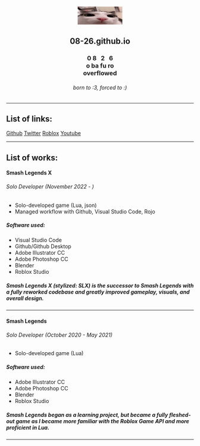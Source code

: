 [<center><img src="Images/plink.gif" width="120"/></center>](plink) 
## <center> 08-26.github.io </center>
### <center> 0&nbsp;8&nbsp;&nbsp;&nbsp;2&nbsp;&nbsp;&nbsp;6 <br> o ba fu ro <br> overflowed </center>
###### <center> born to :3, forced to :<zero-width space>)

---
## List of links:

[Github](https://github.com/08-26)
[Twitter](https://twitter.com/ovarflowed)
[Roblox](https://www.roblox.com/users/24103210/profile)
[Youtube](https://www.youtube.com/@ovarflowed)

---
## List of works:

#### Smash Legends X 
###### Solo Developer <i>(November 2022 - )</i>
- Solo-developed game (Lua, json)
- Managed workflow with Github, Visual Studio Code, Rojo

##### Software used:
- Visual Studio Code
- Github/Github Desktop
- Adobe Illustrator CC
- Adobe Photoshop CC
- Blender
- Roblox Studio

##### *Smash Legends X (stylized: SLX)* is the successor to *Smash Legends* with a fully reworked codebase and greatly improved gameplay, visuals, and overall design.
---
#### Smash Legends 
###### Solo Developer <i>(October 2020 - May 2021)</i>
- Solo-developed game (Lua)

##### Software used:
- Adobe Illustrator CC
- Adobe Photoshop CC
- Blender
- Roblox Studio

##### *Smash Legends* began as a learning project, but became a fully fleshed-out game as I became more familiar with the Roblox Game API and more proficient in Lua.
---